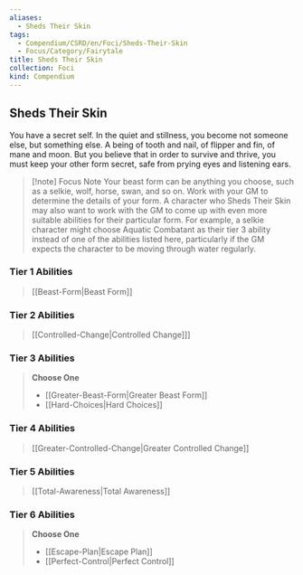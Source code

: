 ```yaml
---
aliases:
  - Sheds Their Skin
tags:
  - Compendium/CSRD/en/Foci/Sheds-Their-Skin
  - Focus/Category/Fairytale
title: Sheds Their Skin
collection: Foci
kind: Compendium
---
```

## Sheds Their Skin
You have a secret self. In the quiet and stillness, you become not someone else, but something else. A being of tooth and nail, of flipper and fin, of mane and moon. But you believe that in order to survive and thrive, you must keep your other form secret, safe from prying eyes and listening ears.

>[!note] Focus Note
>Your beast form can be anything you choose, such as a selkie, wolf, horse, swan, and so on. Work with your GM to determine the details of your form. A character who Sheds Their Skin may also want to work with the GM to come up with even more suitable abilities for their particular form. For example, a selkie character might choose Aquatic Combatant as their tier 3 ability instead of one of the abilities listed here, particularly if the GM expects the character to be moving through water regularly.


### Tier 1 Abilities  
> [[Beast-Form|Beast Form]]  

### Tier 2 Abilities  
> [[Controlled-Change|Controlled Change]]]  


### Tier 3 Abilities  
> **Choose One**  
>- [[Greater-Beast-Form|Greater Beast Form]]  
>- [[Hard-Choices|Hard Choices]]  


### Tier 4 Abilities  
>[[Greater-Controlled-Change|Greater Controlled Change]]  



### Tier 5 Abilities  
> [[Total-Awareness|Total Awareness]]  


### Tier 6 Abilities  
> **Choose One**  
>- [[Escape-Plan|Escape Plan]]  
>- [[Perfect-Control|Perfect Control]]